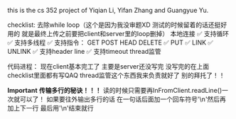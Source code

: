 this is the cs 352 project of Yiqian Li, Yifan Zhang and Guangyue Yu.

checklist:
去除while loop（这个是因为我没审题XD 测试的时候留着的话还挺好用的 就是最终上传之前要把client和server里的loop删掉）
本地连接 ✅
支持循环 ✅
支持多线程 ✅
支持指令：
    GET
    POST
    HEAD
    DELETE ✅
    PUT ✅
    LINK ✅
    UNLINK ✅
支持header line ✅
支持timeout
thread监管

代码进程：
  现在client基本完工了 主要是server还没写完 没写完的在上面checklist里面都有写QAQ thread监管这个东西我来负责就好了 别的拜托了！！

******Important******
**传输多行的秘诀！！！**
读的时候只需要再InFromClient.readLine()一次就可以了！
如果要往外输出多行的话 在一句话后面加一个回车符号'\n'然后再加上下一行 最后用'\n'结束就行
